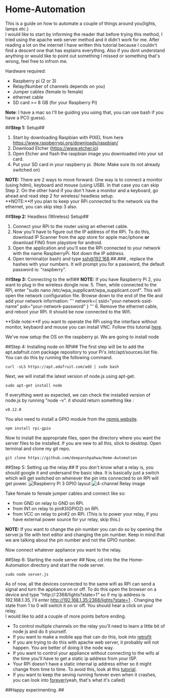 # Home-Automation
This is a guide on how to automate a couple of things around you(lights, lamps etc.)  
I would like to start by informing the reader that before trying this method, I tried using the apache web server method and it didn't work for me. After reading a lot on the internet I have written this tutorial because I couldn't find a descent one that has explains everything. Also if you dont understand anything or would like to point out something I missed or something that's wrong, feel free to infrom me. 

Hardware required: 
- Raspberry pi (2 or 3)
- Relay(Number of channels depends on you) 
- Jumper cables (female to female) 
- ethernet cable
- SD card >= 8 GB (for your Raspberry Pi)

**Note**: I have a mac so I'll be guiding you using that, you can use bash if you have a PC(I guess).

##**Step 1:** Setup##
1. Start by downloading Raspbian with PIXEL from here https://www.raspberrypi.org/downloads/raspbian/
2. Download Etcher (https://www.etcher.io) 
3. Open Etcher and flash the raspbian image you downloaded into your sd card.
4. Put your SD card in your raspberry pi. (Note: Make sure its not already switched on)

**NOTE:** There are 2 ways to move forward. One way is to connect a monitor (using hdmi), keyboard and mouse (using USB). In that case you can skip Step 2. On the other hand if you don't have a monitor and a keyboard, go ahead and read step 2 for wireless/ headless setup.  
**NOTE:**If you plan to keep your RPi connected to the network via the ethernet, you can skip step 3 also.


##**Step 2:** Headless (Wireless) Setup##
1. Connect your RPi to the router using an ethernet cable. 
2. Now you'll have to figure out the IP address of the RPi. To do this, download IP Scanner from the app store for apple mac/iphone **or** download FING from playstore for android. 
3. Open the application and you'll see the RPi connected to your network with the name RaspberryPi. Not down the IP address.
4. Open terminal(or bash) and type ssh@192.168.##.### , replace the hashes with your numbers. It will prompt you for a password, the default password is: "raspberry".

##**Step 3:** Connecting to the wifi##
**NOTE:** If you have Raspberry Pi 2, you want to plug in the wireless dongle now.
5. Then, while connected to the RPi, enter "sudo nano /etc/wpa_supplicant/wpa_supplicant.conf". This will open the network configuration file. Browse down to the end of the file and add your network information:
'''
network={
    ssid="your-network-ssid-name"
    psk="your-network-password"
}
'''
6. Remove the ethernet cable, and reboot your RPi. It should be now connected to the Wifi.

**Side note:**If you want to operate the RPi using the interface without monitor, keybaord and mouse you can install VNC. Follow this tutorial [here](https://www.youtube.com/watch?v=c5QCoh8S0N4&t=121s).

We've now setup the OS on the raspberry pi. 
We are going to install node

##Step 4: Installing node on RPi##
The first step will be to add the apt.adafruit.com package repository to your Pi's /etc/apt/sources.list file. You can do this by running the following command.
```
curl -sLS https://apt.adafruit.com/add | sudo bash
```
Next, we will install the latest version of node.js using apt-get.
```
sudo apt-get install node
```
If everything went as expected, we can check the installed version of node.js by running "node -v". it should return something like : 
```
v0.12.0
```
You also need to install a GPIO module from the [npmjs website](https://www.npmjs.com/package/rpi-gpio).
```
npm install rpi-gpio
```

Now to install the appropriate files, open the directory where you want the server files to be installed. If you are new to all this, stick to desktop. Open terminal and clone my git repo.
```
git clone https://github.com/deepanshpahwa/Home-Automation
```

##Step 5: Setting up the relay.##
If you don't know what a relay is, you should google it and undersand the basic idea. It is basically just a switch which will get switched on whenever the pin ints connected to on RPI will get power. 
![Raspberry Pi 3 GPIO layout](https://www.element14.com/community/servlet/JiveServlet/previewBody/73950-102-10-339300/pi3_gpio.png)
![4-channel Relay image](http://img.banggood.com/images/upload/2012/sku090677g.JPG)

Take female to female jumper cables and connect like so:
- from GND on relay to GND on RPi.
- from IN1 on relay to pin#3(GPIO2) on RPi.
- from VCC on relay to pin#2 on RPi. (This is to power your relay, if you have external power source for yur relay, skip this.)

**NOTE:** If you want to change the pin number you can do so by opening the server.js file with text editor and changing the pin number. Keep in mind that we are talking about the pin number and not the GPIO number.

Now connect whatever appliance you want to the relay.

##Step 6: Starting the node server ##
Now, cd into the the Home-Automation directory and start the node server.
```
sudo node server.js
```
As of now, all the devices connected to the same wifi as RPi can send a signal and turn the appliance on or off.
To do this open the browser on a device and type "http://<pi ip address>:2368/lights?state=1" so if my ip address is 192.168.1.35, I'll enter http://192.168.1.35:2368/lights?state=1 . Changing the state from 1 to 0 will switch it on or off. You should hear a click on your relay.  
I would like to add a couple of more points before ending.
- To control multiple channels on the relay you'll need to learn a little bit of node js and do it yourself. 
- If you want to make a mobile app that can do this, look into [retrofit](https://square.github.io/retrofit/)
- If you are trying to do this with apache web server, it probably will not happen. You are better of doing it the node way.
- If you want to control your appliance without connecting to the wifo al the time you'll have to get a static ip address from your ISP.
- Your RPi doesn't have a static internal ip address either so it might change from time to time. To avoid this, look at this [tutorial](https://nebulousthinking.wordpress.com/2016/02/25/setting-a-static-ip-for-raspbian-jessie-in-2016/).
- If you want to keep the seving running forever even when it crashes, you can look into [forever](https://www.npmjs.com/package/forever)(yeah, that's what it's called)

##Happy experimenting. ##


 
